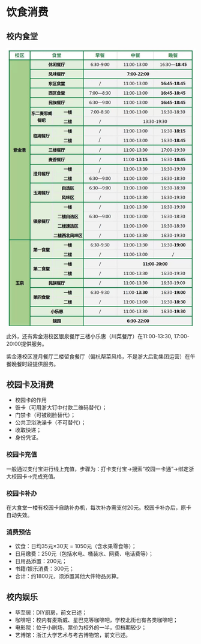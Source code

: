 # 饮食消费

## 校内食堂

![Alt text](../assets/canteen.jpg)

此外，还有紫金港校区银泉餐厅三楼小乐惠（川菜餐厅）在11:00-13:30, 17:00-20:00提供服务。

紫金港校区澄月餐厅二楼留食餐厅（偏杭帮菜风格，不是浙大后勤集团运营）在午餐晚餐时段提供服务。

## 校园卡及消费

- 校园卡的作用
- 饭卡（可用浙大钉中付款二维码替代）；
- 门禁卡（可被刷脸替代）；
- 公共卫浴洗澡卡（不可替代）；
- 收取快递；
- 身份凭证。

### 校园卡充值

一般通过支付宝进行线上充值，步骤为：打卡支付宝→搜索“校园一卡通”→绑定浙大校园卡→完成充值。

### 校园卡补办

在大食堂一楼有校园卡自助补办机，每次补办需支付20元。校园卡补办后，原卡自动失效。

### 消费预估

- 饮食：日均35元×30天 = 1050元（含水果零食等）；
- 日用缴费：250元（包括水电、桶装水、网费、电话费等）；
- 日用品添置：200元；
- 书籍/娱乐消费：300元；
- 合计：约1800元，须添置其他大件物品另算。

## 校内娱乐

- 毕至居：DIY厨房，前文已述；
- 咖啡吧：校内有麦斯威、星巴克等咖啡吧，学校北街也有各类咖啡吧；
- 电影院：位于小剧场，票价为校外的一半，但档期较少；
- 艺博馆：浙江大学艺术与考古博物馆，前文已述。
